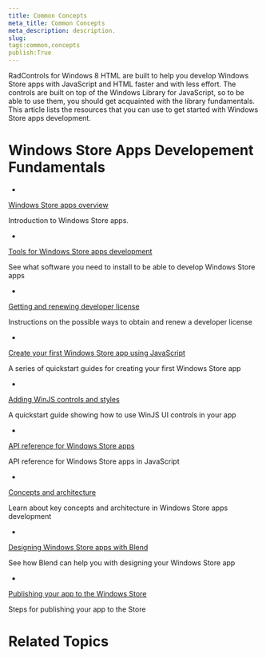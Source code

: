 ```yaml
---
title: Common Concepts
meta_title: Common Concepts
meta_description: description.
slug: 
tags:common,concepts
publish:True
---
```



RadControls for Windows 8 HTML are built to help you develop Windows Store apps with JavaScript and HTML faster and with less effort. The
				controls are built on top of the Windows Library for JavaScript, so to be able to use them, you should get acquainted with the library
				fundamentals. This article lists the resources that you can use to get started with Windows Store apps development.
			

# Windows Store Apps Developement Fundamentals	

* 

[Windows Store apps overview](http://msdn.microsoft.com/en-us/library/windows/apps/hh974576.aspx)

Introduction to Windows Store apps.

* 

[Tools for Windows Store apps development](http://msdn.microsoft.com/en-us/library/windows/apps/hh974577.aspx)

See what software you need to install to be able to develop Windows Store apps

* 

[Getting and renewing developer license](http://msdn.microsoft.com/en-us/library/windows/apps/hh974578.aspx)

Instructions on the possible ways to obtain and renew a developer license

* 

[Create your first Windows Store app using JavaScript](http://msdn.microsoft.com/en-us/library/windows/apps/br211385.aspx)

A series of quickstart guides for creating your first Windows Store app

* 

[Adding WinJS controls and styles](http://msdn.microsoft.com/en-us/library/windows/apps/hh465493.aspx)

A quickstart guide showing how to use WinJS UI controls in your app

* 

[API reference for Windows Store apps](http://msdn.microsoft.com/en-us/library/windows/apps/br211369)

API reference for Windows Store apps in JavaScript

* 

[Concepts and architecture](http://msdn.microsoft.com/en-us/library/windows/apps/br211361)

Learn about key concepts and architecture in Windows Store apps development

* 

[Designing Windows Store apps with Blend](http://msdn.microsoft.com/en-us/library/windows/apps/jj129478.aspx)

See how Blend can help you with designing your Windows Store app

* 

[Publishing your app to the Windows Store](http://msdn.microsoft.com/en-us/library/windows/apps/jj657972.aspx)

Steps for publishing your app to the Store

# Related Topics
